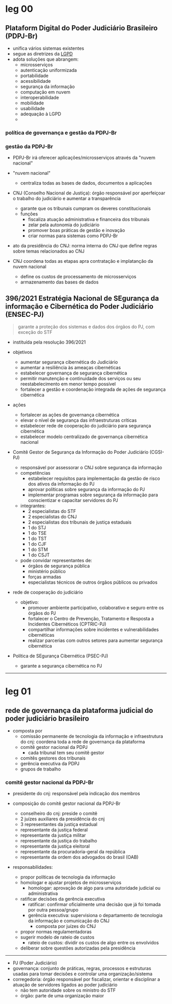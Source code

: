 
# leg 00

## Plataform Digital do Poder Judiciário Brasileiro (PDPJ-Br)

- unifica vários sistemas existentes
- segue as diretrizes da [LGPD](https://github.com/troclaux/notes/blob/main/lgpd.md)
- adota soluções que abrangem:
  - microsserviços
  - autenticação uniformizada
  - portabilidade
  - acessibilidade
  - segurança da informação
  - computação em nuvem
  - interoperabilidade
  - mobilidade
  - usabilidade
  - adequação à LGPD
  - 

### política de governança e gestão da PDPJ-Br


### gestão da PDPJ-Br

- PDPJ-Br irá oferecer aplicações/microsserviços através da "nuvem nacional"
- "nuvem nacional"
  - centraliza todas as bases de dados, documentos a aplicações

- CNJ (Conselho Nacional de Justiça): órgão responsável por aperfeiçoar o trabalho do judiciário e aumentar a transparência
  - garante que os tribunais cumpram os deveres constitucionais
  - funções
    - fiscaliza atuação administrativa e financeira dos tribunais
    - zelar pela autonomia do judiciário
    - promover boas práticas de gestão e inovação
    - criar normas para sistemas como PDPJ-Br

- ato da presidência do CNJ: norma interna do CNJ que define regras sobre temas relacionados ao CNJ

- CNJ coordena todas as etapas apra contratação e implatanção da nuvem nacional
  - define os custos de processamento de microsserviços
  - armazenamento das bases de dados

## 396/2021 Estratégia Nacional de SEgurança da informação e Cibernética do Poder Judiciário (ENSEC-PJ)

> garante a proteção dos sistemas e dados dos órgãos do PJ, com exceção do STF

- instituída pela resolução 396/2021

- objetivos
  - aumentar segurança cibernética do Judiciário
  - aumentar a resiliência às ameaças cibernéticas
  - estabelecer governança de segurança cibernética
  - permitir manutenção e continuidade dos serviços ou seu reestabelecimento em menor tempo possível
  - fortalecer a gestão e coordenação integrada de ações de segurança cibernética

- ações
  - fortalecer as ações de governança cibernética
  - elevar o nível de segurança das infraestruturas críticas
  - estabelecer rede de cooperação do judiciário para segurança cibernética
  - estabelecer modelo centralizado de governança cibernética nacional

- Comitê Gestor de Segurança da Informação do Poder Judiciário (CGSI-PJ)
  - responsável por assessorar o CNJ sobre segurança da informação
  - competências
    - estabelecer requisitos para implementação da gestão de risco dos ativos da informação do PJ
    - aprovar políticas sobre segurança da informação do PJ
    - implementar programas sobre segurança da informação para conscientizar e capacitar servidores do PJ
  - integrantes:
    - 2 especialistas do STF
    - 2 especialistas do CNJ
    - 2 especialistas dos tribunais de justiça estaduais
    - 1 do STJ
    - 1 do TSE
    - 1 do TST
    - 1 do CJF
    - 1 do STM
    - 1 do CSJT
  - pode convidar representantes de:
    - órgãos de segurança pública
    - ministério público
    - forças armadas
    - especialistas técnicos de outros órgãos públicos ou privados

- rede de cooperação do judiciário
  - objetivo:
    - promover ambiente participativo, colaborativo e seguro entre os órgãos do PJ
    - fortalecer o Centro de Prevenção, Tratamento e Resposta a Incidentes Cibernéticos (CPTRIC-PJ)
    - compartilhar informações sobre incidentes e vulnerabilidades cibernéticas
    - realizar parcerias com outros setores para aumentar segurança cibernética

- Política de SEgurança Cibernética (PSEC-PJ)
  - garante a segurança cibernética no PJ

---

# leg 01

## rede de governança da plataforma judicial do poder judiciário brasileiro

- composta por
  - comissão permanente de tecnologia da informação e infraestrutura do cnj: coordena toda a rede de governança da plataforma
  - comitê gestor nacional da PDPJ
    - cada tribunal tem seu comitê gestor
  - comitês gestores dos tribunais
  - gerência executiva da PDPJ
  - grupos de trabalho

### comitê gestor nacional da PDPJ-Br

- presidente do cnj: responsável pela indicação dos membros

- composição do comitê gestor nacional da PDPJ-Br
  - conselheiro do cnj: preside o comitê
  - 2 juízes auxiliares da presidência do cnj
  - 3 representantes da justiça estadual
  - representante da justiça federal
  - representante da justiça militar
  - representante da justiça do trabalho
  - representante da justiça eleitoral
  - representante da procuradoria-geral da república
  - representante da ordem dos advogados do brasil (OAB)

- responsabilidades:
  - propor políticas de tecnologia da informação
  - homologar e ajustar projetos de microsserviços
    - homologar: aprovação de algo para uma autoridade judicial ou administrativa
  - ratificar decisões da gerência executiva
    - ratificar: confirmar oficialmente uma decisão que já foi tomada por outra pessoa/grupo
    - gerência executiva: supervisiona o departamento de tecnologia da informação e comunicação do CNJ
      - composta por juízes do CNJ
  - propor normas regulamentadoras
  - sugerir modelo de rateio de custos
    - rateio de custos: dividir os custos de algo entre os envolvidos
  - deliberar sobre questões autorizadas pela presidência

---

- PJ (Poder Judiciário)
- governança: conjunto de práticas, regras, processos e estruturas usadas para tomar decisões e controlar uma organização/sistema
- corregedoria: órgão responsável por fiscalizar, orientar e disciplinar a atuação de servidores ligados ao poder judiciário
  - não tem autoridade sobre os ministro do STF
  - órgão: parte de uma organização maior
